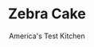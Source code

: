 ---
layout: ../../layouts/MarkdownPostLayout.astro
title: Zebra Cake
author: America's Test Kitchen
pubDate: 2023-03-15
description: "Go wild with this chocolate and vanilla striped cake, finished in a rich vanilla buttercream."
image_url: https://res.cloudinary.com/hksqkdlah/image/upload/ar_1:1,c_fill,dpr_2.0,f_auto,fl_lossy.progressive.strip_profile,g_faces:auto,q_auto:low,w_344/33281_sfs-zebra-cake-reshoot-19
tags: ["Desserts or Baked Goods","Cakes"]
calories: 7767
protein: 3
carbohydrates: 54
fats: 
fiber: 
ingredients: ["3 tablespoons, Dutch-processed cocoa powder","3 tablespoons, boiling water","1 , recipe batter","4 cups, recipe","1 ounce semisweet or, bittersweet chocolate, chopped"]
serves: 16
time: "1¾ hours, plus 1½ hours cooling"
instructions: ["FOR THE CAKE: Adjust oven rack to middle position and heat oven to 325 degrees. Grease and flour two 8-inch round cake pans and line with parchment paper. Whisk cocoa and boiling water in medium bowl until smooth; let cool for 15 minutes. Transfer half of cake batter to bowl with cocoa mixture and stir gently to combine. Spoon 3 tablespoons chocolate batter into each prepared pan and spread into 3-inch circle. Top with 3 tablespoons yellow batter; gently press into chocolate batter without intentionally swirling batters. Repeat, alternating batters, ending with remaining chocolate batter. Gently shake pans to even out batter but do not spread batter. Bake until toothpick inserted in center comes out clean, 30 to 35 minutes. Let cakes cool in pans for 3 minutes; using thin knife, loosen cakes from sides of pans. Invert cakes onto large plates, discard parchment, then reinvert onto lightly greased wire rack. Let cakes cool completely, about 1 1/2 hours.","TO ASSEMBLE: Place 1 cake layer on cake plate or pedestal and spread evenly with 1 cup frosting. Invert second layer and place on top. Frost top and sides with remaining 3 cups frosting. Melt chocolate in microwave and transfer to zipper-lock bag. Cut small hole in corner of bag and pipe chocolate in zigzag pattern across top of cake. Serve."]
nutrition: ["95 mg Potassium","90 mg Phosphorus","54 mg Calcium","1 mg Iron","12 mg Magnesium","228 mg Sodium","28 g Fat","1 mg Niacin (B3)","9 g Monounsaturated","1 g Polyunsaturated","122 mg Cholesterol","16 g Saturated","19 µg Folic acid","16 µg Folate (food)","42 g Sugars","2 µg Vitamin K","30 g Water","54 g Carbs","50 µg Folate equivalent (total)","3 g Protein","1 mg Vitamin E","226 µg Vitamin A","485 kcal Energy","41 g Sugars, added","7767 calories"]
notes: ""
---